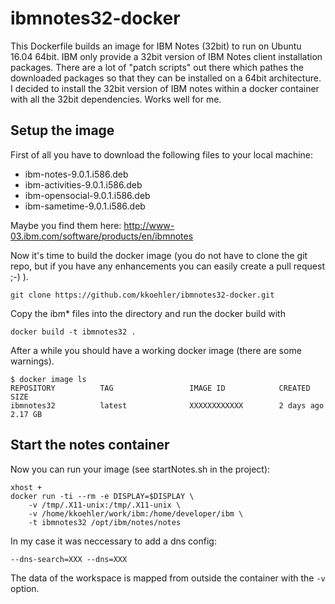 # ibmnotes32-docker
This Dockerfile builds an image for IBM Notes (32bit) to run on Ubuntu 16.04 64bit. IBM only provide a 32bit version of IBM Notes client installation packages. There are a lot of "patch scripts" out there which pathes the downloaded packages so that they can be installed on a 64bit architecture. I decided to install the 32bit version of IBM notes within a docker container with all the 32bit dependencies. Works well for me.

## Setup the image

First of all you have to download the following files to your local machine:

* ibm-notes-9.0.1.i586.deb
* ibm-activities-9.0.1.i586.deb
* ibm-opensocial-9.0.1.i586.deb
* ibm-sametime-9.0.1.i586.deb

Maybe you find them here: http://www-03.ibm.com/software/products/en/ibmnotes

Now it's time to build the docker image (you do not have to clone the git repo, but if you have any enhancements you can easily create a pull request ;-) ).

```
git clone https://github.com/kkoehler/ibmnotes32-docker.git
```

Copy the ibm* files into the directory and run the docker build with

```
docker build -t ibmnotes32 .
```

After a while you should have a working docker image (there are some warnings).

```
$ docker image ls
REPOSITORY          TAG                 IMAGE ID            CREATED             SIZE
ibmnotes32          latest              XXXXXXXXXXXX        2 days ago          2.17 GB
```

## Start the notes container

Now you can run your image (see startNotes.sh in the project):

```
xhost +
docker run -ti --rm -e DISPLAY=$DISPLAY \
    -v /tmp/.X11-unix:/tmp/.X11-unix \
    -v /home/kkoehler/work/ibm:/home/developer/ibm \
    -t ibmnotes32 /opt/ibm/notes/notes
```

In my case it was neccessary to add a dns config:
```
--dns-search=XXX --dns=XXX
```

The data of the workspace is mapped from outside the container with the `-v` option.